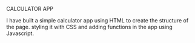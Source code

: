 CALCULATOR APP



I have built a simple calculator app using HTML to create the structure of the page.
styling it with CSS and
adding functions in the app using Javascript.
